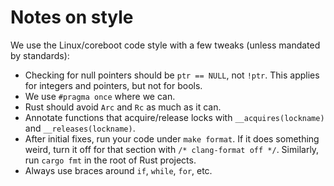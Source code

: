 # Notes on style
We use the Linux/coreboot code style with a few tweaks (unless mandated by standards):
- Checking for null pointers should be ``ptr == NULL``, not ``!ptr``. This applies for integers and pointers, but not for bools.
- We use ``#pragma once`` where we can.
- Rust should avoid ``Arc`` and ``Rc`` as much as it can.
- Annotate functions that acquire/release locks with ``__acquires(lockname)`` and ``__releases(lockname)``.
- After initial fixes, run your code under ``make format``. If it does something weird, turn it off for that section with ``/* clang-format off */``. Similarly, run ``cargo fmt`` in the root of Rust projects.
- Always use braces around ``if``, ``while``, ``for``, etc.
